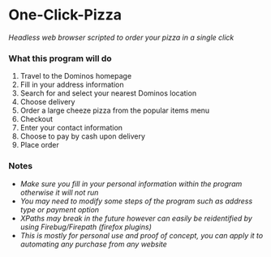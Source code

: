 # One-Click-Pizza
<i> Headless web browser scripted to order your pizza in a single click </i>

### What this program will do
1. Travel to the Dominos homepage
2. Fill in your address information
3. Search for and select your nearest Dominos location
4. Choose delivery
5. Order a large cheeze pizza from the popular items menu
6. Checkout
7. Enter your contact information
8. Choose to pay by cash upon delivery
9. Place order

### Notes
- <i> Make sure you fill in your personal information within the program otherwise it will not run</i>
- <i> You may need to modify some steps of the program such as address type or payment option</i>
- <i> XPaths may break in the future however can easily be reidentified by using Firebug/Firepath (firefox plugins)</i>
- <i> This is mostly for personal use and proof of concept, you can apply it to automating any purchase from any website</i>
